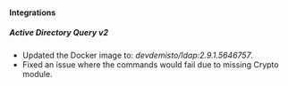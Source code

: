 
#### Integrations

##### Active Directory Query v2

- Updated the Docker image to: *devdemisto/ldap:2.9.1.5646757*.
- Fixed an issue where the commands would fail due to missing Crypto module.
